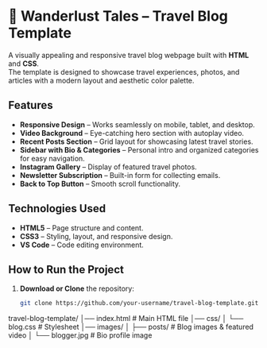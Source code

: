 # 🌸 Wanderlust Tales – Travel Blog Template

A visually appealing and responsive travel blog webpage built with **HTML** and **CSS**.  
The template is designed to showcase travel experiences, photos, and articles with a modern layout and aesthetic color palette.

##  Features
- **Responsive Design** – Works seamlessly on mobile, tablet, and desktop.
- **Video Background** – Eye-catching hero section with autoplay video.
- **Recent Posts Section** – Grid layout for showcasing latest travel stories.
- **Sidebar with Bio & Categories** – Personal intro and organized categories for easy navigation.
- **Instagram Gallery** – Display of featured travel photos.
- **Newsletter Subscription** – Built-in form for collecting emails.
- **Back to Top Button** – Smooth scroll functionality.

##  Technologies Used
- **HTML5** – Page structure and content.
- **CSS3** – Styling, layout, and responsive design.
- **VS Code** – Code editing environment.

## How to Run the Project
1. **Download or Clone** the repository:
   ```bash
   git clone https://github.com/your-username/travel-blog-template.git


travel-blog-template/
│── index.html         # Main HTML file
│── css/
│   └── blog.css       # Stylesheet
│── images/
│   ├── posts/         # Blog images & featured video
│   └── blogger.jpg    # Bio profile image
